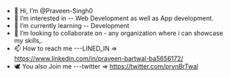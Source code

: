 - 👋 Hi, I’m @Praveen-Singh0
- 👀 I’m interested in -- Web Development as well as App development. 
- 🌱 I’m currently learning -- Development  
- 💞️ I’m looking to collaborate on - any organization where i can showcase my skills,.
- 📫 How to reach me ---LINED_IN => https://www.linkedin.com/in/praveen-bartwal-ba5656172/
- 🕊 You also Join me ---twitter => https://twitter.com/prvnBrTwal

<!---
Praveen-Singh0/Praveen-Singh0 is a ✨ special ✨ repository because its `README.md` (this file) appears on your GitHub profile.
You can click the Preview link to take a look at your changes.
--->
